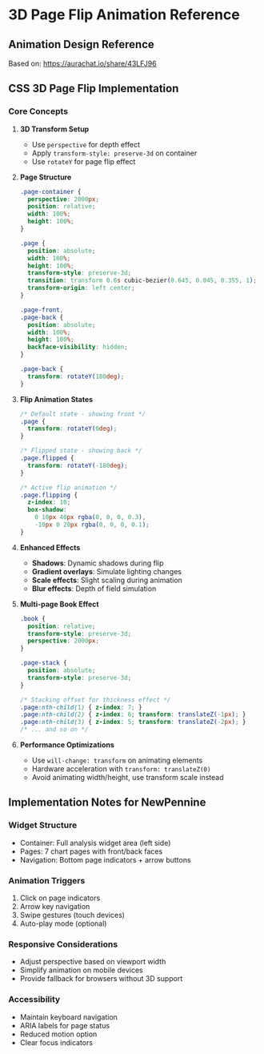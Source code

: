# 3D Page Flip Animation Reference

## Animation Design Reference
Based on: https://aurachat.io/share/43LFJ96

## CSS 3D Page Flip Implementation

### Core Concepts
1. **3D Transform Setup**
   - Use `perspective` for depth effect
   - Apply `transform-style: preserve-3d` on container
   - Use `rotateY` for page flip effect

2. **Page Structure**
   ```css
   .page-container {
     perspective: 2000px;
     position: relative;
     width: 100%;
     height: 100%;
   }

   .page {
     position: absolute;
     width: 100%;
     height: 100%;
     transform-style: preserve-3d;
     transition: transform 0.6s cubic-bezier(0.645, 0.045, 0.355, 1);
     transform-origin: left center;
   }

   .page-front,
   .page-back {
     position: absolute;
     width: 100%;
     height: 100%;
     backface-visibility: hidden;
   }

   .page-back {
     transform: rotateY(180deg);
   }
   ```

3. **Flip Animation States**
   ```css
   /* Default state - showing front */
   .page {
     transform: rotateY(0deg);
   }

   /* Flipped state - showing back */
   .page.flipped {
     transform: rotateY(-180deg);
   }

   /* Active flip animation */
   .page.flipping {
     z-index: 10;
     box-shadow: 
       0 10px 40px rgba(0, 0, 0, 0.3),
       -10px 0 20px rgba(0, 0, 0, 0.1);
   }
   ```

4. **Enhanced Effects**
   - **Shadows**: Dynamic shadows during flip
   - **Gradient overlays**: Simulate lighting changes
   - **Scale effects**: Slight scaling during animation
   - **Blur effects**: Depth of field simulation

5. **Multi-page Book Effect**
   ```css
   .book {
     position: relative;
     transform-style: preserve-3d;
     perspective: 2000px;
   }

   .page-stack {
     position: absolute;
     transform-style: preserve-3d;
   }

   /* Stacking offset for thickness effect */
   .page:nth-child(1) { z-index: 7; }
   .page:nth-child(2) { z-index: 6; transform: translateZ(-1px); }
   .page:nth-child(3) { z-index: 5; transform: translateZ(-2px); }
   /* ... and so on */
   ```

6. **Performance Optimizations**
   - Use `will-change: transform` on animating elements
   - Hardware acceleration with `transform: translateZ(0)`
   - Avoid animating width/height, use transform scale instead

## Implementation Notes for NewPennine

### Widget Structure
- Container: Full analysis widget area (left side)
- Pages: 7 chart pages with front/back faces
- Navigation: Bottom page indicators + arrow buttons

### Animation Triggers
1. Click on page indicators
2. Arrow key navigation
3. Swipe gestures (touch devices)
4. Auto-play mode (optional)

### Responsive Considerations
- Adjust perspective based on viewport width
- Simplify animation on mobile devices
- Provide fallback for browsers without 3D support

### Accessibility
- Maintain keyboard navigation
- ARIA labels for page status
- Reduced motion option
- Clear focus indicators